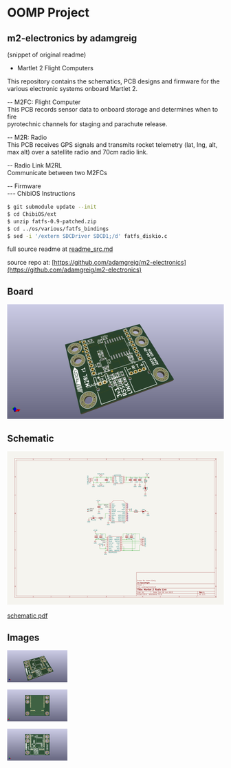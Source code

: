 # OOMP Project  
## m2-electronics  by adamgreig  
  
(snippet of original readme)  
  
- Martlet 2 Flight Computers  
  
This repository contains the schematics, PCB designs and firmware for the  
various electronic systems onboard Martlet 2.  
  
-- M2FC: Flight Computer  
This PCB records sensor data to onboard storage and determines when to fire  
pyrotechnic channels for staging and parachute release.  
  
-- M2R: Radio  
This PCB receives GPS signals and transmits rocket telemetry (lat, lng, alt,   
max alt) over a satellite radio and 70cm radio link.  
  
-- Radio Link M2RL  
Communicate between two M2FCs  
  
-- Firmware  
--- ChibiOS Instructions  
  
```bash  
$ git submodule update --init  
$ cd ChibiOS/ext  
$ unzip fatfs-0.9-patched.zip  
$ cd ../os/various/fatfs_bindings  
$ sed -i '/extern SDCDriver SDCD1;/d' fatfs_diskio.c  
```  
  
  full source readme at [readme_src.md](readme_src.md)  
  
source repo at: [https://github.com/adamgreig/m2-electronics](https://github.com/adamgreig/m2-electronics)  
## Board  
  
[![working_3d.png](working_3d_600.png)](working_3d.png)  
## Schematic  
  
[![working_schematic.png](working_schematic_600.png)](working_schematic.png)  
  
[schematic pdf](working_schematic.pdf)  
## Images  
  
[![working_3d.png](working_3d_140.png)](working_3d.png)  
  
[![working_3d_back.png](working_3d_back_140.png)](working_3d_back.png)  
  
[![working_3d_front.png](working_3d_front_140.png)](working_3d_front.png)  
